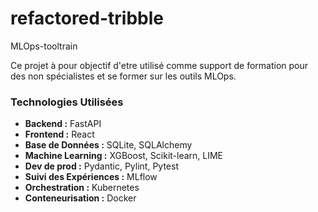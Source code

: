 # refactored-tribble
MLOps-tooltrain

Ce projet à pour objectif d'etre utilisé comme support de formation pour des non spécialistes et se former sur les outils MLOps.

### Technologies Utilisées
- **Backend :** FastAPI
- **Frontend :** React
- **Base de Données :** SQLite, SQLAlchemy
- **Machine Learning :** XGBoost, Scikit-learn, LIME
- **Dev de prod :** Pydantic, Pylint, Pytest
- **Suivi des Expériences :** MLflow
- **Orchestration :** Kubernetes
- **Conteneurisation :** Docker
